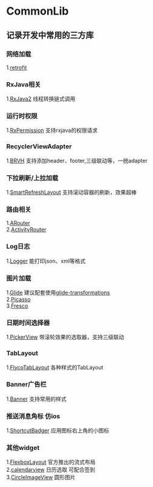 # CommonLib
记录开发中常用的三方库
---------------------------
### 网络加载
1.[retrofit](https://github.com/square/retrofit) 
### RxJava相关
1.[RxJava2](https://github.com/ReactiveX/RxJava) 线程转换链式调用
### 运行时权限
1.[RxPermission](https://github.com/tbruyelle/RxPermissions) 支持rxjava的权限请求
### RecyclerViewAdapter
1.[BRVH](https://github.com/CymChad/BaseRecyclerViewAdapterHelper) 支持添加header、footer,三级联动等，一统adapter
### 下拉刷新/上拉加载
1.[SmartRefreshLayout](https://github.com/scwang90/SmartRefreshLayout) 支持滚动容器的刷新，效果超棒
### 路由相关
1.[ARouter](https://github.com/alibaba/ARouter)  
2.[ActivityRouter](https://github.com/mzule/ActivityRouter)
### Log日志
1.[Logger](https://github.com/orhanobut/logger) 能打印json、xml等格式
### 图片加载
1.[Glide](https://github.com/bumptech/glide) 建议配套使用[glide-transformations](https://github.com/wasabeef/glide-transformations)  
2.[Picasso](https://github.com/square/picasso)  
3.[Fresco](https://github.com/facebook/fresco)  
### 日期时间选择器
1.[PickerView](https://github.com/Bigkoo/Android-PickerView) 带滚轮效果的选取器，支持三级联动
### TabLayout
1.[FlycoTabLayout](https://github.com/H07000223/FlycoTabLayout) 各种样式的TabLayout
### Banner广告栏
1.[Banner](https://github.com/youth5201314/banner) 支持常用的样式
### 推送消息角标 仿ios
1.[ShortcutBadger](https://github.com/leolin310148/ShortcutBadger) 应用图标右上角的小图标
### 其他widget
1.[FlexboxLayout](https://github.com/google/flexbox-layout) 官方推出的流式布局  
2.[calendarview](https://github.com/prolificinteractive/material-calendarview) 日历选取 可配合签到  
3.[CircleImageView](https://github.com/hdodenhof/CircleImageView) 圆形图片
